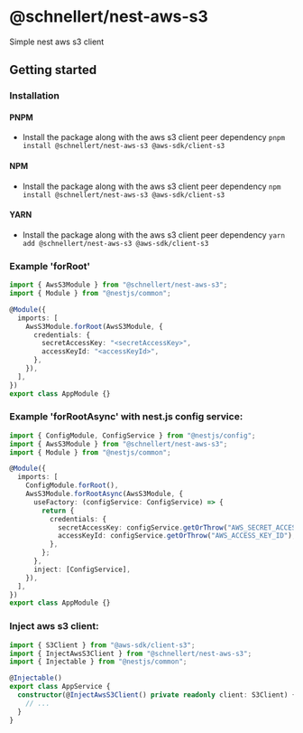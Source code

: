 # @schnellert/nest-aws-s3

Simple nest aws s3 client

## Getting started

### Installation

#### PNPM

- Install the package along with the aws s3 client peer dependency
  `pnpm install @schnellert/nest-aws-s3 @aws-sdk/client-s3`

#### NPM

- Install the package along with the aws s3 client peer dependency
  `npm install @schnellert/nest-aws-s3 @aws-sdk/client-s3`

#### YARN

- Install the package along with the aws s3 client peer dependency
  `yarn add @schnellert/nest-aws-s3 @aws-sdk/client-s3`

### Example 'forRoot'

```typescript
import { AwsS3Module } from "@schnellert/nest-aws-s3";
import { Module } from "@nestjs/common";

@Module({
  imports: [
    AwsS3Module.forRoot(AwsS3Module, {
      credentials: {
        secretAccessKey: "<secretAccessKey>",
        accessKeyId: "<accessKeyId>",
      },
    }),
  ],
})
export class AppModule {}
```

### Example 'forRootAsync' with nest.js config service:

```typescript
import { ConfigModule, ConfigService } from "@nestjs/config";
import { AwsS3Module } from "@schnellert/nest-aws-s3";
import { Module } from "@nestjs/common";

@Module({
  imports: [
    ConfigModule.forRoot(),
    AwsS3Module.forRootAsync(AwsS3Module, {
      useFactory: (configService: ConfigService) => {
        return {
          credentials: {
            secretAccessKey: configService.getOrThrow("AWS_SECRET_ACCESS_KEY"),
            accessKeyId: configService.getOrThrow("AWS_ACCESS_KEY_ID"),
          },
        };
      },
      inject: [ConfigService],
    }),
  ],
})
export class AppModule {}
```

### Inject aws s3 client:

```typescript
import { S3Client } from "@aws-sdk/client-s3";
import { InjectAwsS3Client } from "@schnellert/nest-aws-s3";
import { Injectable } from "@nestjs/common";

@Injectable()
export class AppService {
  constructor(@InjectAwsS3Client() private readonly client: S3Client) {
    // ...
  }
}
```
